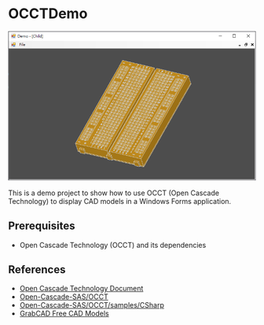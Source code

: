 # OCCTDemo

![OCCTDemo](.github/media/occtdemo.png)

This is a demo project to show how to use OCCT (Open Cascade Technology) to display CAD models in a Windows Forms application.

## Prerequisites

- Open Cascade Technology (OCCT) and its dependencies

## References

- [Open Cascade Technology Document](https://dev.opencascade.org/doc/overview/html/)
- [Open-Cascade-SAS/OCCT](https://github.com/Open-Cascade-SAS/OCCT)
- [Open-Cascade-SAS/OCCT/samples/CSharp](https://github.com/Open-Cascade-SAS/OCCT/tree/master/samples/CSharp)
- [GrabCAD Free CAD Models](https://grabcad.com/library)